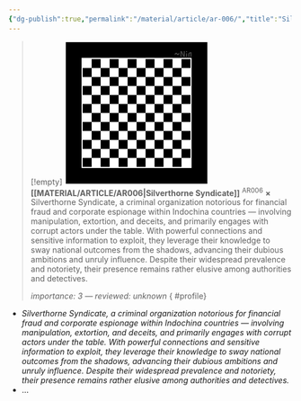 ```yaml
---
{"dg-publish":true,"permalink":"/material/article/ar-006/","title":"Silverthorne Syndicate","tags":["-article","-priority/high"]}
---
```


>[!empty]
> ![RESOURCE/ASSET/OTHER/PlaceholderIcon.png|icon](/img/user/RESOURCE/ASSET/OTHER/PlaceholderIcon.png) <b class="title">[[MATERIAL/ARTICLE/AR006\|Silverthorne Syndicate]]</b> <sup class="title">AR006</sup> <b>×</b>
> Silverthorne Syndicate, a criminal organization notorious for financial fraud and corporate espionage within Indochina countries — involving manipulation, extortion, and deceits, and primarily engages with corrupt actors under the table. With powerful connections and sensitive information to exploit, they leverage their knowledge to sway national outcomes from the shadows, advancing their dubious ambitions and unruly influence. Despite their widespread prevalence and notoriety, their presence remains rather elusive among authorities and detectives.
> 
> <i class="small">importance: 3 — reviewed: unknown</i>
{ #profile}


- *Silverthorne Syndicate, a criminal organization notorious for financial fraud and corporate espionage within Indochina countries — involving manipulation, extortion, and deceits, and primarily engages with corrupt actors under the table. With powerful connections and sensitive information to exploit, they leverage their knowledge to sway national outcomes from the shadows, advancing their dubious ambitions and unruly influence. Despite their widespread prevalence and notoriety, their presence remains rather elusive among authorities and detectives.*
- …
